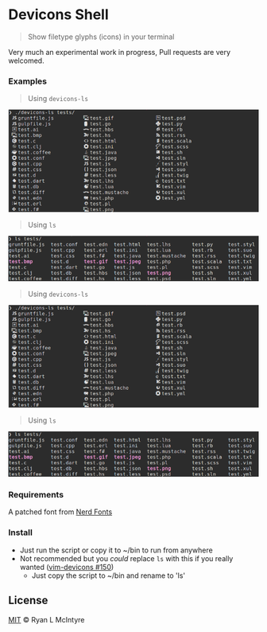 
# Devicons Shell

> Show filetype glyphs (icons) in your terminal

Very much an experimental work in progress, Pull requests are very welcomed.

### Examples

> Using `devicons-ls`

![Equivalent using devicons 1](images/preview-devicons-1.png)

> Using `ls`

![Using ls 1](images/preview-ls-1.png)

> Using `devicons-ls`

![Equivalent using devicons 1](images/preview-devicons-1.png)

> Using `ls`

![Using ls 1](images/preview-ls-1.png)

### Requirements

A patched font from [Nerd Fonts](https://github.com/ryanoasis/nerd-fonts/tree/master/patched-fonts)

### Install

* Just run the script or copy it to ~/bin to run from anywhere
* Not recommended but you _could_ replace `ls` with this if you really wanted ([vim-devicons #150](https://github.com/ryanoasis/vim-devicons/issues/150))
  * Just copy the script to ~/bin and rename to 'ls'


## License

[MIT](LICENSE) © Ryan L McIntyre
